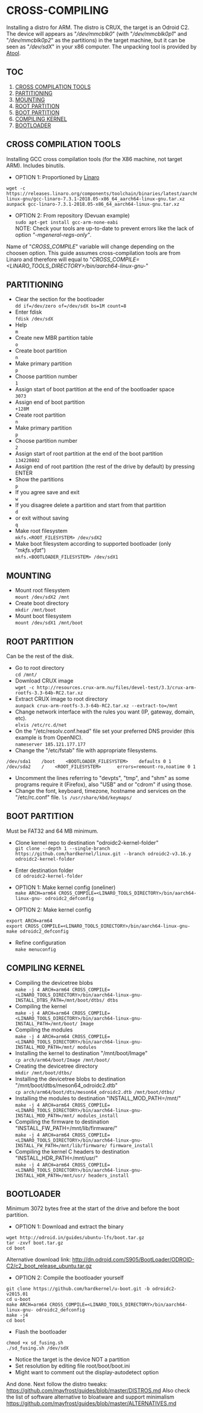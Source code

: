# CROSS-COMPILING
Installing a distro for ARM. The distro is CRUX, the target is an Odroid C2. The device will appears as "_/dev/mmcblk0_" (with "_/dev/mmcblk0p1_" and "_/dev/mmcblk0p2_" as the partitions) in the target machine, but it can be seen as "_/dev/sdX_" in your x86 computer. The unpacking tool is provided by [Atool](http://www.nongnu.org/atool/).


## TOC
1. [CROSS COMPILATION TOOLS](#cross-compilation-tools)  
2. [PARTITIONING](#partitioning)  
3. [MOUNTING](#mounting)  
4. [ROOT PARTITION](#root-partition)  
5. [BOOT PARTITION](#boot-partition)  
6. [COMPILING KERNEL](#compiling-kernel)  
7. [BOOTLOADER](#bootloader)  


## CROSS COMPILATION TOOLS
Installing GCC cross compilation tools (for the X86 machine, not target ARM). Includes binutils.

* OPTION 1: Proportioned by [Linaro](https://releases.linaro.org/components/toolchain/binaries/latest/aarch64-linux-gnu/)  
```
wget -c https://releases.linaro.org/components/toolchain/binaries/latest/aarch64-linux-gnu/gcc-linaro-7.3.1-2018.05-x86_64_aarch64-linux-gnu.tar.xz
aunpack gcc-linaro-7.3.1-2018.05-x86_64_aarch64-linux-gnu.tar.xz
```  

* OPTION 2: From repository (Devuan example)  
`sudo apt-get install gcc-arm-none-eabi`  
NOTE: Check your tools are up-to-date to prevent errors like the lack of option _"-mgeneral-regs-only"_.

Name of "_CROSS_COMPILE_" variable will change depending on the choosen option. This guide assumes cross-compilation tools are from Linaro and therefore will equal to "_CROSS\_COMPILE=<LINARO\_TOOLS\_DIRECTORY>/bin/aarch64-linux-gnu-_"


## PARTITIONING
* Clear the section for the bootloader  
`dd if=/dev/zero of=/dev/sdX bs=1M count=8`  
* Enter fdisk  
`fdisk /dev/sdX`  
* Help  
`m`  
* Create new MBR partition table  
`o`  
* Create boot partition  
`n`  
* Make primary partition  
`p`  
* Choose partition number  
`1`  
* Assign start of boot partition at the end of the bootloader space  
`3073`  
* Assign end of boot partition  
`+128M`  
* Create root partition  
`n`  
* Make primary partition  
`p`  
* Choose partition number  
`2`  
* Assign start of root partition at the end of the boot partition  
`134220802`  
* Assign end of root partition (the rest of the drive by default) by pressing ENTER  
* Show the partitions  
`p`  
* If you agree save and exit  
`w`  
* If you disagree delete a partition and start from that partition  
`d`  
* or  exit without saving  
`q`  
* Make root filesystem  
`mkfs.<ROOT_FILESYSTEM> /dev/sdX2`  
* Make boot filesystem according to supported bootloader (only "_mkfs.vfat_")  
`mkfs.<BOOTLOADER_FILESYSTEM> /dev/sdX1`  


## MOUNTING
* Mount root filesystem  
`mount /dev/sdX2 /mnt`  
* Create boot directory  
`mkdir /mnt/boot`  
* Mount boot filesystem  
`mount /dev/sdX1 /mnt/boot`  


## ROOT PARTITION
Can be the rest of the disk.

* Go to root directory  
`cd /mnt/`  
* Download CRUX image  
`wget -c http://resources.crux-arm.nu/files/devel-test/3.3/crux-arm-rootfs-3.3-64b-RC2.tar.xz`  
* Extract CRUX image to root directory  
`aunpack crux-arm-rootfs-3.3-64b-RC2.tar.xz --extract-to=/mnt`  
* Change network interface with the rules you want (IP, gateway, domain, etc).  
`elvis /etc/rc.d/net`  
* On the "/etc/resolv.conf.head" file set your preferred DNS provider (this example is from OpenNIC).  
`nameserver 185.121.177.177`  
* Change the "/etc/fstab" file with appropriate filesystems.  
```
/dev/sda1    /boot    <BOOTLOADER_FILESYSTEM>    defaults 0 1
/dev/sda2    /    <ROOT_FILESYSTEM>      errors=remount-ro,noatime 0 1
```  
* Uncomment the lines referring to "devpts", "tmp", and "shm" as some programs require it (Firefox), also "USB" and or "cdrom" if using those.
* Change the font, keyboard, timezone, hostname and services on the "/etc/rc.conf" file.
`ls /usr/share/kbd/keymaps/`  


## BOOT PARTITION
Must be FAT32 and 64 MB minimum.

* Clone kernel repo to destination "odroidc2-kernel-folder"  
`git clone --depth 1 --single-branch https://github.com/hardkernel/linux.git --branch odroidc2-v3.16.y odroidc2-kernel-folder`
* Enter destination folder  
`cd odroidc2-kernel-folder`

* OPTION 1: Make kernel config (oneliner)  
`make ARCH=arm64 CROSS_COMPILE=<LINARO_TOOLS_DIRECTORY>/bin/aarch64-linux-gnu- odroidc2_defconfig`

* OPTION 2: Make kernel config  
```
export ARCH=arm64
export CROSS_COMPILE=<LINARO_TOOLS_DIRECTORY>/bin/aarch64-linux-gnu-
make odroidc2_defconfig
```

* Refine configuration  
`make menuconfig`


## COMPILING KERNEL
* Compiling the devicetree blobs  
`make -j 4 ARCH=arm64 CROSS_COMPILE=<LINARO_TOOLS_DIRECTORY>/bin/aarch64-linux-gnu- INSTALL_DTBS_PATH=/mnt/boot/dtbs/ dtbs`
* Compiling the kernel  
`make -j 4 ARCH=arm64 CROSS_COMPILE=<LINARO_TOOLS_DIRECTORY>/bin/aarch64-linux-gnu- INSTALL_PATH=/mnt/boot/ Image`
* Compiling the modules  
`make -j 4 ARCH=arm64 CROSS_COMPILE=<LINARO_TOOLS_DIRECTORY>/bin/aarch64-linux-gnu- INSTALL_MOD_PATH=/mnt/ modules`
* Installing the kernel to destination "/mnt/boot/Image"  
`cp arch/arm64/boot/Image /mnt/boot/`
* Creating the devicetree directory  
`mkdir /mnt/boot/dtbs/`
* Installing the devicetree blobs to destination "/mnt/boot/dtbs/meson64_odroidc2.dtb"  
`cp arch/arm64/boot/dts/meson64_odroidc2.dtb /mnt/boot/dtbs/`
* Installing the modules to destination "INSTALL_MOD_PATH=/mnt/"  
`make -j 4 ARCH=arm64 CROSS_COMPILE=<LINARO_TOOLS_DIRECTORY>/bin/aarch64-linux-gnu- INSTALL_MOD_PATH=/mnt/ modules_install`
* Compiling the firmware to destination "INSTALL_FW_PATH=/mnt/lib/firmware/"  
`make -j 4 ARCH=arm64 CROSS_COMPILE=<LINARO_TOOLS_DIRECTORY>/bin/aarch64-linux-gnu- INSTALL_FW_PATH=/mnt/lib/firmware/ firmware_install`
* Compiling the kernel C headers to destination "INSTALL_HDR_PATH=/mnt/usr/"  
`make -j 4 ARCH=arm64 CROSS_COMPILE=<LINARO_TOOLS_DIRECTORY>/bin/aarch64-linux-gnu- INSTALL_HDR_PATH=/mnt/usr/ headers_install`  


## BOOTLOADER
Minimum 3072 bytes free at the start of the drive and before the boot partition.

* OPTION 1: Download and extract the binary  
```
wget http://odroid.in/guides/ubuntu-lfs/boot.tar.gz
tar -zxvf boot.tar.gz
cd boot
```  
Alternative download link: http://dn.odroid.com/S905/BootLoader/ODROID-C2/c2_boot_release_ubuntu.tar.gz

* OPTION 2: Compile the bootloader yourself  
```
git clone https://github.com/hardkernel/u-boot.git -b odroidc2-v2015.01
cd u-boot
make ARCH=arm64 CROSS_COMPILE=<LINARO_TOOLS_DIRECTORY>/bin/aarch64-linux-gnu- odroidc2_defconfig
make -j4
cd boot
```  

* Flash the bootloader  
```
chmod +x sd_fusing.sh
./sd_fusing.sh /dev/sdX
```
* Notice the target is the device NOT a partition  
* Set resolution by editing file root/boot/boot.ini  
* Might want to comment out the display-autodetect option  


And done. Next follow the distro tweaks: https://github.com/mayfrost/guides/blob/master/DISTROS.md
Also check the list of software alternative to bloatware and support minimalism https://github.com/mayfrost/guides/blob/master/ALTERNATIVES.md
